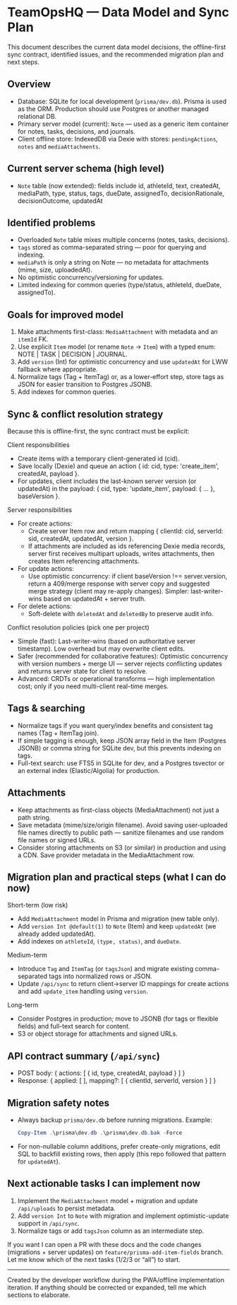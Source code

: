# TeamOpsHQ — Data Model and Sync Plan

This document describes the current data model decisions, the offline-first sync contract, identified issues, and the recommended migration plan and next steps.

## Overview
- Database: SQLite for local development (`prisma/dev.db`). Prisma is used as the ORM. Production should use Postgres or another managed relational DB.
- Primary server model (current): `Note` — used as a generic item container for notes, tasks, decisions, and journals.
- Client offline store: IndexedDB via Dexie with stores: `pendingActions`, `notes` and `mediaAttachments`.

## Current server schema (high level)
- `Note` table (now extended): fields include id, athleteId, text, createdAt, mediaPath, type, status, tags, dueDate, assignedTo, decisionRationale, decisionOutcome, updatedAt

## Identified problems
- Overloaded `Note` table mixes multiple concerns (notes, tasks, decisions).
- `tags` stored as comma-separated string — poor for querying and indexing.
- `mediaPath` is only a string on Note — no metadata for attachments (mime, size, uploadedAt).
- No optimistic concurrency/versioning for updates.
- Limited indexing for common queries (type/status, athleteId, dueDate, assignedTo).

## Goals for improved model
1. Make attachments first-class: `MediaAttachment` with metadata and an `itemId` FK.
2. Use explicit `Item` model (or rename `Note` → `Item`) with a typed enum: NOTE | TASK | DECISION | JOURNAL.
3. Add `version` (Int) for optimistic concurrency and use `updatedAt` for LWW fallback where appropriate.
4. Normalize tags (Tag + ItemTag) or, as a lower-effort step, store tags as JSON for easier transition to Postgres JSONB.
5. Add indexes for common queries.

## Sync & conflict resolution strategy
Because this is offline-first, the sync contract must be explicit:

Client responsibilities
- Create items with a temporary client-generated id (cid).
- Save locally (Dexie) and queue an action { id: cid, type: 'create_item', createdAt, payload }.
- For updates, client includes the last-known server version (or updatedAt) in the payload: { cid, type: 'update_item', payload: { ... }, baseVersion }.

Server responsibilities
- For create actions:
  - Create server Item row and return mapping { clientId: cid, serverId: sid, createdAt, updatedAt, version }.
  - If attachments are included as ids referencing Dexie media records, server first receives multipart uploads, writes attachments, then creates Item referencing attachments.
- For update actions:
  - Use optimistic concurrency: if client baseVersion !== server.version, return a 409/merge response with server copy and suggested merge strategy (client may re-apply changes). Simpler: last-writer-wins based on updatedAt + server truth.
- For delete actions:
  - Soft-delete with `deletedAt` and `deletedBy` to preserve audit info.

Conflict resolution policies (pick one per project)
- Simple (fast): Last-writer-wins (based on authoritative server timestamp). Low overhead but may overwrite client edits.
- Safer (recommended for collaborative features): Optimistic concurrency with version numbers + merge UI — server rejects conflicting updates and returns server state for client to resolve.
- Advanced: CRDTs or operational transforms — high implementation cost; only if you need multi-client real-time merges.

## Tags & searching
- Normalize tags if you want query/index benefits and consistent tag names (Tag + ItemTag join).
- If simple tagging is enough, keep JSON array field in the Item (Postgres JSONB) or comma string for SQLite dev, but this prevents indexing on tags.
- Full-text search: use FTS5 in SQLite for dev, and a Postgres tsvector or an external index (Elastic/Algolia) for production.

## Attachments
- Keep attachments as first-class objects (MediaAttachment) not just a path string.
- Save metadata (mime/size/origin filename). Avoid saving user-uploaded file names directly to public path — sanitize filenames and use random file names or signed URLs.
- Consider storing attachments on S3 (or similar) in production and using a CDN. Save provider metadata in the MediaAttachment row.

## Migration plan and practical steps (what I can do now)
Short-term (low risk)
- Add `MediaAttachment` model in Prisma and migration (new table only).
- Add `version Int @default(1)` to `Note` (Item) and keep `updatedAt` (we already added updatedAt).
- Add indexes on `athleteId`, `(type, status)`, and `dueDate`.

Medium-term
- Introduce `Tag` and `ItemTag` (or `tagsJson`) and migrate existing comma-separated tags into normalized rows or JSON.
- Update `/api/sync` to return client→server ID mappings for create actions and add `update_item` handling using `version`.

Long-term
- Consider Postgres in production; move to JSONB (for tags or flexible fields) and full-text search for content.
- S3 or object storage for attachments and signed URLs.

## API contract summary (`/api/sync`)
- POST body: { actions: [ { id, type, createdAt, payload } ] }
- Response: { applied: [ <clientId> ], mapping?: [ { clientId, serverId, version } ] }

## Migration safety notes
- Always backup `prisma/dev.db` before running migrations. Example:
  ```powershell
  Copy-Item .\prisma\dev.db .\prisma\dev.db.bak -Force
  ```
- For non-nullable column additions, prefer create-only migrations, edit SQL to backfill existing rows, then apply (this repo followed that pattern for `updatedAt`).

## Next actionable tasks I can implement now
1. Implement the `MediaAttachment` model + migration and update `/api/uploads` to persist metadata.
2. Add `version Int` to `Note` with migration and implement optimistic-update support in `/api/sync`.
3. Normalize tags or add `tagsJson` column as an intermediate step.

If you want I can open a PR with these docs and the code changes (migrations + server updates) on `feature/prisma-add-item-fields` branch. Let me know which of the next tasks (1/2/3 or “all”) to start.

---
Created by the developer workflow during the PWA/offline implementation iteration. If anything should be corrected or expanded, tell me which sections to elaborate.
